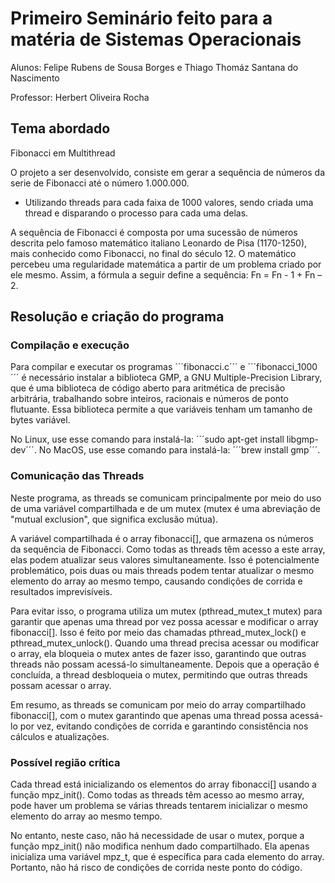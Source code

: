 # Primeiro Seminário feito para a matéria de Sistemas Operacionais

Alunos: Felipe Rubens de Sousa Borges e Thiago Thomáz Santana do Nascimento

Professor: Herbert Oliveira Rocha

## Tema abordado

Fibonacci em Multithread

O projeto a ser desenvolvido, consiste em gerar a sequência de números da serie de Fibonacci até o
número 1.000.000. 
- Utilizando threads para cada faixa de 1000 valores, sendo criada uma thread e disparando o
processo para cada uma delas. 

A sequência de Fibonacci é composta por uma sucessão de números descrita pelo famoso matemático 
italiano Leonardo de Pisa (1170-1250), mais conhecido como Fibonacci, no final do século 12. 
O matemático percebeu uma regularidade matemática a partir de um problema criado por ele mesmo. 
Assim, a fórmula a seguir define a sequência: Fn = Fn - 1 + Fn – 2. 

## Resolução e criação do programa

### Compilação e execução

Para compilar e executar os programas ´´´fibonacci.c´´´ e ´´´fibonacci_1000´´´ é necessário instalar a biblioteca GMP, a GNU Multiple-Precision Library, que é uma biblioteca de código aberto para aritmética de precisão arbitrária, trabalhando sobre inteiros, racionais e números de ponto flutuante. Essa biblioteca permite a que variáveis tenham um tamanho de bytes variável.

No Linux, use esse comando para instalá-la: ´´´sudo apt-get install libgmp-dev´´´.
No MacOS, use esse comando para instalá-la: ´´´brew install gmp´´´.

### Comunicação das Threads

Neste programa, as threads se comunicam principalmente por meio do uso de uma variável compartilhada e de um mutex (mutex é uma abreviação de "mutual exclusion", que significa exclusão mútua).

A variável compartilhada é o array fibonacci[], que armazena os números da sequência de Fibonacci. Como todas as threads têm acesso a este array, elas podem atualizar seus valores simultaneamente. Isso é potencialmente problemático, pois duas ou mais threads podem tentar atualizar o mesmo elemento do array ao mesmo tempo, causando condições de corrida e resultados imprevisíveis.

Para evitar isso, o programa utiliza um mutex (pthread_mutex_t mutex) para garantir que apenas uma thread por vez possa acessar e modificar o array fibonacci[]. Isso é feito por meio das chamadas pthread_mutex_lock() e pthread_mutex_unlock(). Quando uma thread precisa acessar ou modificar o array, ela bloqueia o mutex antes de fazer isso, garantindo que outras threads não possam acessá-lo simultaneamente. Depois que a operação é concluída, a thread desbloqueia o mutex, permitindo que outras threads possam acessar o array.

Em resumo, as threads se comunicam por meio do array compartilhado fibonacci[], com o mutex garantindo que apenas uma thread possa acessá-lo por vez, evitando condições de corrida e garantindo consistência nos cálculos e atualizações.

### Possível região crítica

Cada thread está inicializando os elementos do array fibonacci[] usando a função mpz_init(). Como todas as threads têm acesso ao mesmo array, pode haver um problema se várias threads tentarem inicializar o mesmo elemento do array ao mesmo tempo.

No entanto, neste caso, não há necessidade de usar o mutex, porque a função mpz_init() não modifica nenhum dado compartilhado. Ela apenas inicializa uma variável mpz_t, que é específica para cada elemento do array. Portanto, não há risco de condições de corrida neste ponto do código.


